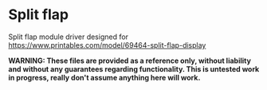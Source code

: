 # Split flap

Split flap module driver designed for https://www.printables.com/model/69464-split-flap-display

**WARNING: These files are provided as a reference only, without liability and without any guarantees regarding functionality. This is untested work in progress, really don't assume anything here will work.**
